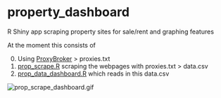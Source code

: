 # property_dashboard
R Shiny app scraping property sites for sale/rent and graphing features

At the moment this consists of  

0. Using [ProxyBroker](ProxyBroker) > proxies.txt
1. [prop_scrape.R](prop_scrape.R) scraping the webpages with proxies.txt > data.csv
2. [prop_data_dashboard.R](prop_data_dashboard.R) which reads in this data.csv

![prop_scrape_dashboard.gif](prop_scrape_dashboard.gif)